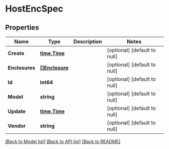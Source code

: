 # HostEncSpec

## Properties
Name | Type | Description | Notes
------------ | ------------- | ------------- | -------------
**Create** | [**time.Time**](time.Time.md) |  | [optional] [default to null]
**Enclosures** | [**[]Enclosure**](Enclosure.md) |  | [optional] [default to null]
**Id** | **int64** |  | [optional] [default to null]
**Model** | **string** |  | [optional] [default to null]
**Update** | [**time.Time**](time.Time.md) |  | [optional] [default to null]
**Vendor** | **string** |  | [optional] [default to null]

[[Back to Model list]](../README.md#documentation-for-models) [[Back to API list]](../README.md#documentation-for-api-endpoints) [[Back to README]](../README.md)


